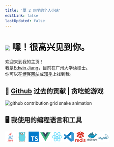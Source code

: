 ```yaml
---
title: '夏 2 同学的个人小站'
editLink: false
lastUpdated: false
---
```


<h1><img style="display:inline" src="https://emojis.slackmojis.com/emojis/images/1531849430/4246/blob-sunglasses.gif?1531849430" width="30"/> 嘿！很高兴见到你。</h1>

<p>欢迎来到我的主页！ <br/> 我是<a href="https://blog.appletest.cn">Edwin Jiang</a>，目前在广州大学读硕士。<br/>你可以在<a href="https://blog.appletest.cn/">博客网站</a>或<a href="https://www.zhihu.com/people/xia_2">知乎</a>上找到我。</p>

<h2>🐍 <a href="https://github.com/xia-2">Github</a> 过去的贡献 | 贪吃蛇游戏</h2>

<picture>
    <source media="(prefers-color-scheme: dark)" srcset="https://raw.githubusercontent.com/xia-2/xia-2/output/github-contribution-grid-snake-dark.svg">
    <source media="(prefers-color-scheme: light)" srcset="https://raw.githubusercontent.com/xia-2/xia-2/output/github-contribution-grid-snake.svg">
    <img alt="github contribution grid snake animation" src="https://raw.githubusercontent.com/xia-2/xia-2/output/github-contribution-grid-snake.svg">
</picture>

<h2>🖥️ 我使用的编程语言和工具</h2>

<!--ICONS: https://devicon.dev/ -->

<div style="display:flex;gap:4px;">

<img src="./icons/java/java-original-wordmark.svg" width="34"/>

<img src="./icons/go/go-original.svg" width="34" />

<img src="./icons/typescript/typescript-original.svg" width="34" />

<img src="./icons/vuejs/vuejs-original.svg" width="34" />
                    
                                     
<img src="./icons/react/react-original.svg" width="34" />

<img src="./icons/vscode/vscode-original.svg" width="34" />

<img src="./icons/redis/redis-plain-wordmark.svg" width="34" />

<img src="./icons/docker/docker-original-wordmark.svg" width="34" />

<img src="./icons/mysql/mysql-plain-wordmark.svg" width="34"/>
                    
                                        
</div>

<!-- <h2>💻 <a href="https://github.com/xia-2">Github</a>上的仓库语言</h2>

<div style="display:flex;gap:8px">
    <div style="flex:50%;"><a href="https://github.com/xia-2"><img src="https://github-readme-stats.vercel.app/api?username=xia-2&show_icons=true&theme=tokyonight" alt="Anurag's GitHub stats"></a></div>
    <div style="flex:50%;"><a href="https://github.com/anuraghazra/github-readme-stats"><img src="https://github-readme-stats.vercel.app/api/top-langs/?username=xia-2&theme=tokyonight&layout=compact&langs_count=4" alt="Top Langs"></a></div>
</div> -->
